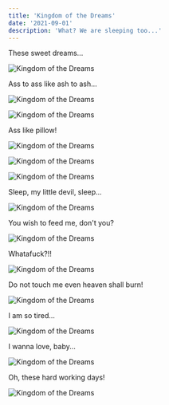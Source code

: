 ```yaml
---
title: 'Kingdom of the Dreams'
date: '2021-09-01'
description: 'What? We are sleeping too...'
---
```


These sweet dreams...

![Kingdom of the Dreams](https://scontent.frix2-1.fna.fbcdn.net/v/t39.30808-6/222156174_2126031150899806_5197456518927763672_n.jpg?_nc_cat=108&ccb=1-5&_nc_sid=730e14&_nc_ohc=W88m8LTG5aEAX9knH8Z&tn=ZkmFgKSNSy3aRyt5&_nc_ht=scontent.frix2-1.fna&oh=512f0ae454db5a2932e47d04b4001750&oe=61352A05 'Kingdom of the Dreams')

Ass to ass like ash to ash...

![Kingdom of the Dreams](https://scontent.frix2-1.fna.fbcdn.net/v/t1.6435-9/95594465_1692993387536920_3818366650747453440_n.jpg?_nc_cat=107&ccb=1-5&_nc_sid=8bfeb9&_nc_ohc=XnLPF7BEbiYAX9bxE_A&tn=ZkmFgKSNSy3aRyt5&_nc_ht=scontent.frix2-1.fna&oh=0a624b9c4d2863a60fbff29615e3067b&oe=615618ED 'Kingdom of the Dreams')

![Kingdom of the Dreams](https://scontent.frix2-1.fna.fbcdn.net/v/t1.6435-9/166477604_2026897097479879_4123153957131393952_n.jpg?_nc_cat=101&ccb=1-5&_nc_sid=8bfeb9&_nc_ohc=xuZD1wpcXCoAX_bWjF9&_nc_ht=scontent.frix2-1.fna&oh=875c6b836d569f3936d7e6b19efb1983&oe=6153607B 'Kingdom of the Dreams')

Ass like pillow!

![Kingdom of the Dreams](https://scontent.frix2-1.fna.fbcdn.net/v/t1.6435-9/129679440_1923833464452910_5139597445744552724_n.jpg?_nc_cat=100&ccb=1-5&_nc_sid=8bfeb9&_nc_ohc=3RNrHBdLHbwAX_Sbvvl&tn=ZkmFgKSNSy3aRyt5&_nc_ht=scontent.frix2-1.fna&oh=ab44d63a873b5aa9bab3950df701b66f&oe=61544C91 'Kingdom of the Dreams')

![Kingdom of the Dreams](https://scontent.frix2-1.fna.fbcdn.net/v/t1.6435-9/119473395_1833563976813193_2990759585555281787_n.jpg?_nc_cat=108&ccb=1-5&_nc_sid=8bfeb9&_nc_ohc=_x4aJD58vdgAX-561ZR&tn=ZkmFgKSNSy3aRyt5&_nc_ht=scontent.frix2-1.fna&oh=5675ebb34c81df385a516461f15c227d&oe=6154E342 'Kingdom of the Dreams')

![Kingdom of the Dreams](https://scontent.frix2-1.fna.fbcdn.net/v/t1.6435-9/129722211_1923833417786248_4974785539118126475_n.jpg?_nc_cat=100&ccb=1-5&_nc_sid=8bfeb9&_nc_ohc=ueQRha9TdkIAX-O6nmF&tn=ZkmFgKSNSy3aRyt5&_nc_ht=scontent.frix2-1.fna&oh=8b39598d68497b168e6c499bbf6db38e&oe=6154C2D9 'Kingdom of the Dreams')

Sleep, my little devil, sleep...

![Kingdom of the Dreams](https://scontent.frix2-1.fna.fbcdn.net/v/t1.6435-9/117600994_1800840523418872_3582110718924581623_n.jpg?_nc_cat=110&ccb=1-5&_nc_sid=8bfeb9&_nc_ohc=ux7ElVFggSMAX8WVpwD&_nc_ht=scontent.frix2-1.fna&oh=930405a8a563c83726eb2f2d17469243&oe=61535B1D 'Kingdom of the Dreams')

You wish to feed me, don't you?

![Kingdom of the Dreams](https://scontent.frix2-1.fna.fbcdn.net/v/t1.6435-9/109014118_1766705193499072_7520481658708120007_n.jpg?_nc_cat=104&ccb=1-5&_nc_sid=730e14&_nc_ohc=xAmqwsHtL3IAX_EuHqm&_nc_ht=scontent.frix2-1.fna&oh=2bd55bf217baf32e3286553850eaaa02&oe=6155C513 'Kingdom of the Dreams')

Whatafuck?!!

![Kingdom of the Dreams](https://scontent.frix2-1.fna.fbcdn.net/v/t1.6435-9/118309576_1810649319104659_7078235379417446975_n.jpg?_nc_cat=102&ccb=1-5&_nc_sid=8bfeb9&_nc_ohc=wP2hFFhTz_kAX_ynt8I&_nc_ht=scontent.frix2-1.fna&oh=edd87ed3fb1d1247ce60e8dd671dd5f8&oe=6155CEC7 'Kingdom of the Dreams')

Do not touch me even heaven shall burn!

![Kingdom of the Dreams](https://scontent.frix2-1.fna.fbcdn.net/v/t1.6435-9/99436812_1721077438061848_574215545264537600_n.jpg?_nc_cat=103&ccb=1-5&_nc_sid=8bfeb9&_nc_ohc=lB5oKh8wEKMAX-yAHe0&_nc_ht=scontent.frix2-1.fna&oh=9443e10e823a15627eb087985a74dfa7&oe=6156F23D 'Kingdom of the Dreams')

I am so tired...

![Kingdom of the Dreams](https://scontent.frix2-1.fna.fbcdn.net/v/t1.6435-9/82878484_1581478282021765_2729835695274196992_n.jpg?_nc_cat=107&ccb=1-5&_nc_sid=8bfeb9&_nc_ohc=drSyBomM_vEAX93kDl6&_nc_ht=scontent.frix2-1.fna&oh=5513c9251f482496c517538b1600de1d&oe=61533D38 'Kingdom of the Dreams')

I wanna love, baby...

![Kingdom of the Dreams](https://scontent.frix2-1.fna.fbcdn.net/v/t1.6435-9/73528659_1478750752294519_932595386038616064_n.jpg?_nc_cat=109&ccb=1-5&_nc_sid=e3f864&_nc_ohc=h45FU-SgNysAX-Q12ST&_nc_ht=scontent.frix2-1.fna&oh=d6911cc4992f5e5142587c89931b3ad5&oe=6153DFAF 'Kingdom of the Dreams')

Oh, these hard working days!

![Kingdom of the Dreams](https://scontent.frix2-1.fna.fbcdn.net/v/t1.6435-9/68740988_1399577763545152_7479551719098023936_n.jpg?_nc_cat=102&ccb=1-5&_nc_sid=8bfeb9&_nc_ohc=FGKB7m8NoIIAX-NP5z9&_nc_ht=scontent.frix2-1.fna&oh=41139fecfbee3a2708383e0bff3604dc&oe=6155D442 'Kingdom of the Dreams')
